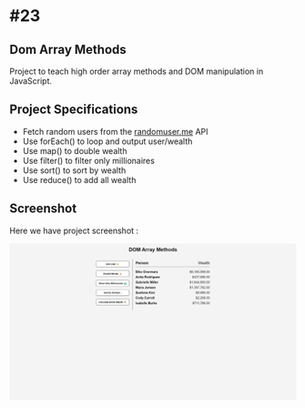 # #23

## Dom Array Methods
Project to teach high order array methods and DOM manipulation in JavaScript.

## Project Specifications
- Fetch random users from the [randomuser.me](https://randomuser.me) API
- Use forEach() to loop and output user/wealth
- Use map() to double wealth
- Use filter() to filter only millionaires
- Use sort() to sort by wealth
- Use reduce() to add all wealth

## Screenshot
Here we have project screenshot :

![screenshot](screenshot.jpeg)